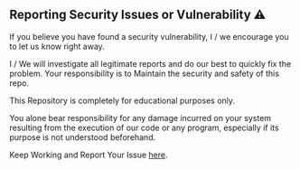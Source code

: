 ## Reporting Security Issues or Vulnerability ⚠️

If you believe you have found a security vulnerability, I / we encourage you to let us know right away.

I / We will investigate all legitimate reports and do our best to quickly fix the problem. Your responsibility is to Maintain the security and safety of this repo.

This Repository is completely for educational purposes only.

You alone bear responsibility for any damage incurred on your system resulting from the execution of our code or any program, especially if its purpose is not understood beforehand.

Keep Working and Report Your Issue [here](https://github.com/offensive-vk/TypedScript/issues).

